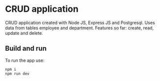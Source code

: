 # CRUD application

CRUD application created with Node JS, Express JS and Postgresql. Uses data from tables employee and department. Features so far: create, read, update and delete.

## Build and run

To run the app use:
```
npm i
npm run dev
```